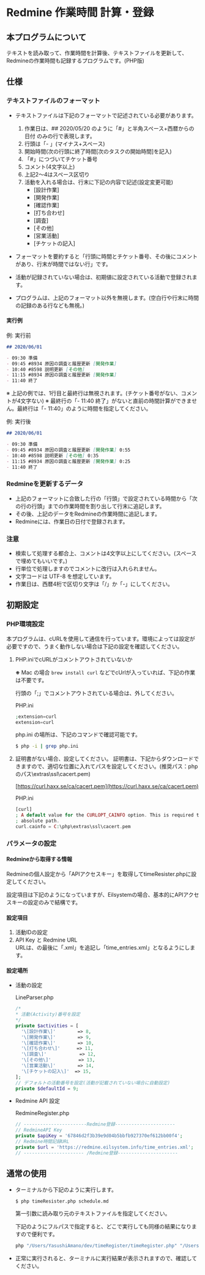 # Redmine 作業時間 計算・登録

## 本プログラムについて

テキストを読み取って、作業時間を計算後、テキストファイルを更新して、Redmineの作業時間も記録するプログラムです。(PHP版)

## 仕様

### テキストファイルのフォーマット

- テキストファイルは下記のフォーマットで記述されている必要があります。

  1. 作業日は、## 2020/05/20 のように「#」と半角スペース+西暦からの日付 のみの行で表現します。
  1. 行頭は「- 」(マイナス+スペース)
  1. 開始時間(次の行頭に終了時間[次のタスクの開始時間]を記入)
  1. 「#」につづいてチケット番号
  1. コメント(4文字以上)
  1. 上記2〜4はスペース区切り
  1. 活動を入れる場合は、行末に下記の内容で記述(設定変更可能)
     - [設計作業]
     - [開発作業]
     - [確認作業]
     - [打ち合わせ]
     - [調査]
     - [その他]
     - [営業活動]
     - [チケットの記入]
- フォーマットを要約すると「行頭に時間とチケット番号、その後にコメントがあり、行末が時間ではない行」です。
- 活動が記録されていない場合は、初期値に設定されている活動で登録されます。
- プログラムは、上記のフォーマット以外を無視します。(空白行や行末に時間の記録のある行なども無視。)

#### 実行例

  例: 実行前

  ```md
  ## 2020/06/01

  - 09:30 準備
  - 09:45 #8934 原因の調査と履歴更新 [開発作業]
  - 10:40 #8598 説明更新 [その他]
  - 11:15 #8934 原因の調査と履歴更新 [開発作業]
  - 11:40 終了
  ```

  ※ 上記の例では、1行目と最終行は無視されます。(チケット番号がない、コメントが4文字ない)
  ※ 最終行の「- 11:40 終了」がないと直前の時間計算ができません。最終行は「- 11:40」のように時間を指定してください。

  例: 実行後

  ```md
  ## 2020/06/01

  - 09:30 準備
  - 09:45 #8934 原因の調査と履歴更新 [開発作業] 0:55
  - 10:40 #8598 説明更新 [その他] 0:35
  - 11:15 #8934 原因の調査と履歴更新 [開発作業] 0:25
  - 11:40 終了
  ```

### Redmineを更新するデータ

- 上記のフォーマットに合致した行の「行頭」で設定されている時間から「次の行の行頭」までの作業時間を割り出して行末に追記します。
- その後、上記のデータをRedmineの作業時間に追記します。
- Redmineには、作業日の日付で登録されます。

### 注意

- 検索して処理する都合上、コメントは4文字以上にしてください。(スペースで埋めてもいいです。)
- 行単位で処理しますのでコメントに改行は入れられません。
- 文字コードは UTF-8 を想定しています。
- 作業日は、西暦4桁で区切り文字は「/」か「-」にしてください。

## 初期設定

### PHP環境設定

本プログラムは、cURLを使用して通信を行っています。環境によっては設定が必要ですので、うまく動作しない場合は下記の設定を確認してください。

1. PHP.iniでcURLがコメントアウトされていないか

   **※** Mac の場合 `brew install curl` などでcUrlが入っていれば、下記の作業は不要です。 
   
   行頭の「;」でコメントアウトされている場合は、外してください。

   PHP.ini

   ```php
   ;extension=curl
   extension=curl
   ```
   
   php.ini の場所は、下記のコマンドで確認可能です。
   
   ```sh
   $ php -i | grep php.ini
   ```

1. 証明書がない場合、設定してください。
   証明書は、下記からダウンロードできますので、適切な位置に入れてパスを設定してください。(推奨パス：phpのパス\extras\ssl\cacert.pem)

   [https://curl.haxx.se/ca/cacert.pem](https://curl.haxx.se/ca/cacert.pem)

   PHP.ini

   ```php
   [curl]
   ; A default value for the CURLOPT_CAINFO option. This is required to be an
   ; absolute path.
   curl.cainfo = C:\php\extras\ssl\cacert.pem
   ```

### パラメータの設定

#### Redmineから取得する情報

Redmineの個人設定から「APIアクセスキー」を取得してtimeResister.phpに設定してください。

設定項目は下記のようになっていますが、Eilsystemの場合、基本的にAPIアクセスキーの設定のみで結構です。

#### 設定項目

  1. 活動IDの設定
  1. API Key と Redmine URL  
     URLは、の最後に「.xml」を追記し「time_entries.xml」となるようにします。

#### 設定場所

- 活動の設定

  LineParser.php

  ```php
  /*
  * 活動(Activity)番号を設定
  */
  private $activities = [
    '\[設計作業\]'        => 8,
    '\[開発作業\]'        => 9,
    '\[確認作業\]'        => 10,
    '\[打ち合わせ\]'      => 11,
    '\[調査\]'            => 12,
    '\[その他\]'          => 13,
    '\[営業活動\]'        => 14,
    '\[チケットの記入\]'  => 15,
  ];
  // デフォルトの活動番号を設定(活動が記載されていない場合に自動設定)
  private $defaultId = 9;

- Redmine API 設定

  RedmineRegister.php

  ```php
  // -----------------------Redmine登録----------------------
  // RedmineAPI Key
  private $apiKey = '67846d2f3b39e9d04b5bbfb927370ef612bb00f4';
  // Redmine時間記録URL
  private $url = 'https://redmine.eilsystem.info/time_entries.xml';
  // ---------------------- /Redmine登録----------------------
  ```

## 通常の使用

- ターミナルから下記のように実行します。

  ```sh
  $ php timeResister.php schedule.md
  ```

  第一引数に読み取り元のテキストファイルを指定してください。
  
  下記のようにフルパスで指定すると、どこで実行しても同様の結果になりますので便利です。
  
  ```sh
  php "/Users/YasushiAmano/dev/timeRegister/timeRegister.php" "/Users/YasushiAmano/dev/schedules/schedule.md"
  ```

- 正常に実行されると、ターミナルに実行結果が表示されますので、確認してください。
